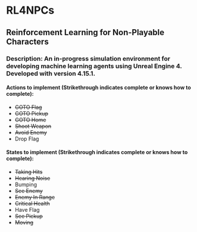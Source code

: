 # RL4NPCs

## Reinforcement Learning for Non-Playable Characters

### Description: An in-progress simulation environment for developing machine learning agents using Unreal Engine 4. Developed with version 4.15.1.

#### Actions to implement (Strikethrough indicates complete or knows how to complete):
* ~~GOTO Flag~~
* ~~GOTO Pickup~~
* ~~GOTO Home~~
* ~~Shoot Weapon~~
* ~~Avoid Enemy~~
* Drop Flag

#### States to implement (Strikethrough indicates complete or knows how to complete):
* ~~Taking Hits~~
* ~~Hearing Noise~~
* Bumping
* ~~See Enemy~~
* ~~Enemy In Range~~
* ~~Critical Health~~
* Have Flag
* ~~See Pickup~~
* ~~Moving~~
